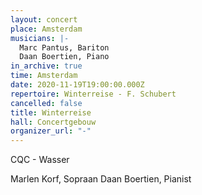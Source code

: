 ```yaml
---
layout: concert
place: Amsterdam
musicians: |-
  Marc Pantus, Bariton
  Daan Boertien, Piano
in_archive: true
time: Amsterdam
date: 2020-11-19T19:00:00.000Z
repertoire: Winterreise - F. Schubert
cancelled: false
title: Winterreise
hall: Concertgebouw
organizer_url: "-"
---
```


CQC - Wasser

Marlen Korf, Sopraan
Daan Boertien, Pianist
